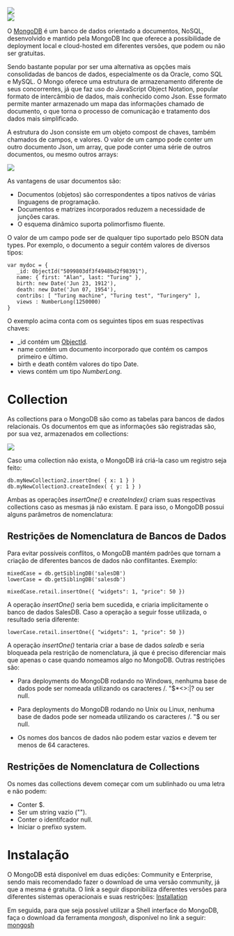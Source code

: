 <img src="https://user-images.githubusercontent.com/61476935/137227890-529b5933-d40c-4eee-b819-e5e69c3abeb9.png">

<br>
<img src="https://img.shields.io/static/v1?label=MongoDb&message=DataBase&color=green&style=for-the-badge&logo=MongoDB"/>


O [MongoDB](https://www.mongodb.com/pt-br/what-is-mongodb) é um banco de dados orientado a documentos, NoSQL, desenvolvido e mantido pela MongoDB Inc que oferece a possibilidade de deployment local e cloud-hosted em diferentes versões, que podem ou não ser gratuitas.

Sendo bastante popular por ser uma alternativa as opções mais consolidadas de bancos de dados, especialmente os da Oracle, como SQL e MySQL. O Mongo oferece uma estrutura de armazenamento diferente de seus concorrentes, já que faz uso do JavaScript Object Notation, popular formato de intercâmbio de dados, mais conhecido como Json. Esse formato permite manter armazenado um mapa das informações chamado de documento, o que torna o processo de comunicação e tratamento dos dados mais simplificado.

A estrutura do Json consiste em um objeto compost de chaves, também chamados de campos, e valores. O valor de um campo pode conter um outro documento Json, um array, que pode conter uma série de outros documentos, ou mesmo outros arrays:

<img src="https://user-images.githubusercontent.com/61476935/137230375-5c5714f7-66d4-4ef5-b317-3b052e3440e3.png"/>

As vantagens de usar documentos são:

- Documentos (objetos) são correspondentes a tipos nativos de várias linguagens de programação.
- Documentos e matrizes incorporados reduzem a necessidade de junções caras.
- O esquema dinâmico suporta polimorfismo fluente.

O valor de um campo pode ser de qualquer tipo suportado pelo BSON data types. Por exemplo, o documento a seguir contém valores de diversos tipos:

    var mydoc = {
       _id: ObjectId("5099803df3f4948bd2f98391"),
       name: { first: "Alan", last: "Turing" },
       birth: new Date('Jun 23, 1912'),
       death: new Date('Jun 07, 1954'),
       contribs: [ "Turing machine", "Turing test", "Turingery" ],
       views : NumberLong(1250000)
    }

O exemplo acima conta com os seguintes tipos em suas respectivas chaves:

- _id contém um [ObjectId](https://docs.mongodb.com/manual/reference/bson-types/#std-label-objectid).
- name contém um documento incorporado que contém os campos primeiro e último.
- birth e death contêm valores do tipo Date.
- views contém um tipo <i>NumberLong</i>.


<h1>Collection</h1>


As collections para o MongoDB são como as tabelas para bancos de dados relacionais. Os documentos em que as informações são registradas são, por sua vez, armazenados em collections:

<img src="https://user-images.githubusercontent.com/61476935/137231179-29d86114-b76b-40c9-903f-5a0a3ab20918.png"/>

Caso uma collection não exista, o MongoDB irá criá-la caso um registro seja feito:

    db.myNewCollection2.insertOne( { x: 1 } )
    db.myNewCollection3.createIndex( { y: 1 } )

Ambas as operações <i>insertOne()</i> e <i>createIndex()</i> criam suas respectivas collections caso as mesmas já não existam. E para isso, o MongoDB possui alguns parâmetros de nomenclatura:


<h2>Restrições de Nomenclatura de Bancos de Dados</h2>


Para evitar possíveis conflitos, o MongoDB mantém padrões que tornam a criação de diferentes bancos de dados não conflitantes. Exemplo:

    mixedCase = db.getSiblingDB('salesDB')
    lowerCase = db.getSiblingDB('salesdb')
    
    mixedCase.retail.insertOne({ "widgets": 1, "price": 50 })

A operação <i>insertOne()</i> seria bem sucedida, e criaria implicitamente o banco de dados SalesDB. Caso a operação a seguir fosse utilizada, o resultado seria diferente:

    lowerCase.retail.insertOne({ "widgets": 1, "price": 50 })

A operação <i>insertOne()</i> tentaria criar a base de dados <i>saledb</i> e seria bloqueada pela restrição de nomenclatura, já que é preciso diferenciar mais que apenas o case quando nomeamos algo no MongoDB. Outras restrições são:

- Para deployments do MongoDB rodando no Windows, nenhuma base de dados pode ser nomeada utilizando os caracteres /\. "$*<>:|? ou ser null.

- Para deployments do MongoDB rodando no Unix ou Linux, nenhuma base de dados pode ser nomeada utilizando os caracteres  /\. "$ ou ser null.

- Os nomes dos bancos de dados não podem estar vazios e devem ter menos de 64 caracteres.


<h2>Restrições de Nomenclatura de Collections</h2>


Os nomes das collections devem começar com um sublinhado ou uma letra e não podem:

- Conter $.
- Ser um string vazio ("").
- Conter o identifcador null.
- Iniciar o prefixo system.


<h1>Instalação</h1>


O MongoDB está disponível em duas edições: Community e Enterprise, sendo mais recomendado fazer o download de uma versão community, já que a mesma é gratuita. O link a seguir disponibiliza diferentes versões para diferentes sistemas operacionais e suas restrições: [Installation](https://docs.mongodb.com/manual/installation/)

Em seguida, para que seja possível utilizar a Shell interface do MongoDB, faça o download da ferramenta <i>mongosh</i>, disponível no link a seguir: [mongosh](https://docs.mongodb.com/mongodb-shell/install/)